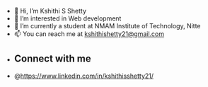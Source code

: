 - 👋 Hi, I’m Kshithi S Shetty
- 👀 I’m interested in Web development 
- 🌱 I’m currently a student at NMAM Institute of Technology, Nitte
- 📫 You can reach me at kshithishetty21@gmail.com
- ## Connect with me
- @https://www.linkedin.com/in/kshithisshetty21/
